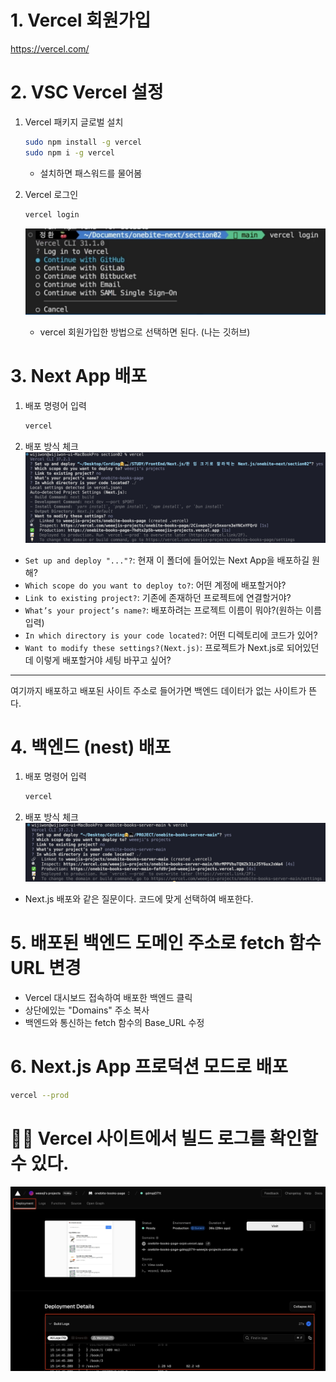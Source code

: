 # 1. Vercel 회원가입

https://vercel.com/

# 2. VSC Vercel 설정

1. Vercel 패키지 글로벌 설치

   ```bash
   sudo npm install -g vercel
   sudo npm i -g vercel
   ```

   - 설치하면 패스워드를 물어봄

2. Vercel 로그인

   ```bash
   vercel login
   ```

   ![alt text](2-20_vercel_img1.png)

   - vercel 회원가입한 방법으로 선택하면 된다. (나는 깃허브)

# 3. Next App 배포

1. 배포 명령어 입력

   ```bash
   vercel
   ```

2. 배포 방식 체크
   ![alt text](2-20_vercel_img2.png)

- `Set up and deploy "..."?`: 현재 이 폴더에 들어있는 Next App을 배포하길 원해?
- `Which scope do you want to deploy to?`: 어떤 계정에 배포할거야?
- `Link to existing project?`: 기존에 존재하던 프로젝트에 연결할거야?
- `What’s your project’s name?`: 배포하려는 프로젝트 이름이 뭐야?(원하는 이름 입력)
- `In which directory is your code located?`: 어떤 디렉토리에 코드가 있어?
- `Want to modify these settings?(Next.js)`: 프로젝트가 Next.js로 되어있던데 이렇게 배포할거야 세팅 바꾸고 싶어?

---

여기까지 배포하고 배포된 사이트 주소로 들어가면 백엔드 데이터가 없는 사이트가 뜬다.

# 4. 백엔드 (nest) 배포

1. 배포 명령어 입력

   ```bash
   vercel
   ```

2. 배포 방식 체크
   ![alt text](2-20_vercel_img3.png)

- Next.js 배포와 같은 질문이다. 코드에 맞게 선택하여 배포한다.

# 5. 배포된 백엔드 도메인 주소로 fetch 함수 URL 변경

- Vercel 대시보드 접속하여 배포한 백엔드 클릭
- 상단에있는 "Domains" 주소 복사
- 백엔드와 통신하는 fetch 함수의 Base_URL 수정

# 6. Next.js App 프로덕션 모드로 배포

```bash
vercel --prod
```

# 👩‍💻 Vercel 사이트에서 빌드 로그를 확인할 수 있다.

![alt text](2-20_vercel_img4.png)
